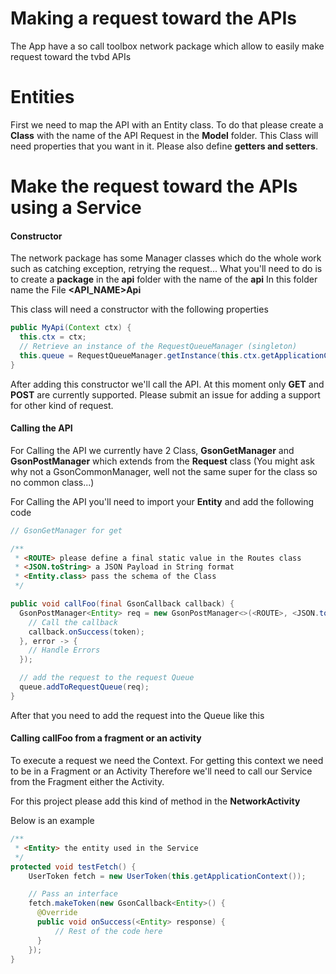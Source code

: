 # Making a request toward the APIs

The App have a so call toolbox network package which allow to easily make request toward the tvbd APIs

# Entities

First we need to map the API with an Entity class. To do that please create a **Class** with the name of the API Request in the **Model** folder. This Class will need properties that you want in it. Please also define **getters and setters**. 

# Make the request toward the APIs using a Service

#### Constructor

The network package has some Manager classes which do the whole work such as catching exception, retrying the request... What you'll need to do is to create a **package** in the **api** folder with the name of the **api**
In this folder name the File **<API_NAME>Api**

This class will need a constructor with the following properties

```java
public MyApi(Context ctx) {
  this.ctx = ctx;
  // Retrieve an instance of the RequestQueueManager (singleton)
  this.queue = RequestQueueManager.getInstance(this.ctx.getApplicationContext());
}
```

After adding this constructor we'll call the API. At this moment only **GET** and **POST** are currently supported. Please submit an issue for adding a support for other kind of request.

#### Calling the API

For Calling the API we currently have 2 Class, **GsonGetManager** and **GsonPostManager** which extends from the **Request** class (You might ask why not a GsonCommonManager, well not the same super for the class so no common class...)

For Calling the API you'll need to import your **Entity** and add the following code

```java
// GsonGetManager for get

/**
 * <ROUTE> please define a final static value in the Routes class 
 * <JSON.toString> a JSON Payload in String format
 * <Entity.class> pass the schema of the Class 
 */

public void callFoo(final GsonCallback callback) {
  GsonPostManager<Entity> req = new GsonPostManager<>(<ROUTE>, <JSON.toString>, <Entity.class>, response -> {
    // Call the callback
    callback.onSuccess(token);
  }, error -> {
    // Handle Errors
  });

  // add the request to the request Queue
  queue.addToRequestQueue(req);
}         
```

After that you need to add the request into the Queue like this 


#### Calling callFoo from a fragment or an activity

To execute a request we need the Context. For getting this context we need to be in a Fragment or an Activity
Therefore we'll need to call our Service from the Fragment either the Activity.

For this project please add this kind of method in the **NetworkActivity**

Below is an example

```java
/**
 * <Entity> the entity used in the Service
 */
protected void testFetch() {
    UserToken fetch = new UserToken(this.getApplicationContext());

    // Pass an interface
    fetch.makeToken(new GsonCallback<Entity>() {
      @Override
      public void onSuccess(<Entity> response) {
          // Rest of the code here
      }
    });
}
```


